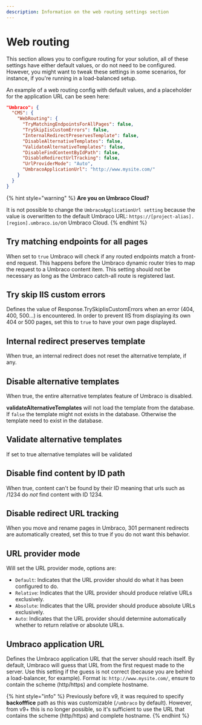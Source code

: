 ```yaml
---
description: Information on the web routing settings section
---
```


# Web routing

This section allows you to configure routing for your solution, all of these settings have either default values, or do not need to be configured. However, you might want to tweak these settings in some scenarios, for instance, if you're running in a load-balanced setup.

An example of a web routing config with default values, and a placeholder for the application URL can be seen here:

```json
"Umbraco": {
  "CMS": {
    "WebRouting": {
      "TryMatchingEndpointsForAllPages": false,
      "TrySkipIisCustomErrors": false,
      "InternalRedirectPreservesTemplate": false,
      "DisableAlternativeTemplates": false,
      "ValidateAlternativeTemplates": false,
      "DisableFindContentByIdPath": false,
      "DisableRedirectUrlTracking": false,
      "UrlProviderMode": "Auto",
      "UmbracoApplicationUrl": "http://www.mysite.com/"
    }
  }
}
```

{% hint style="warning" %}
**Are you on Umbraco Cloud?**

It is not possible to change the `UmbracoApplicationUrl setting` because the value is overwritten to the default Umbraco URL: `https://[project-alias].[region].umbraco.io/`on Umbraco Cloud.
{% endhint %}

## Try matching endpoints for all pages

When set to `true` Umbraco will check if any routed endpoints match a front-end request. This happens before the Umbraco dynamic router tries to map the request to a Umbraco content item. This setting should not be necessary as long as the Umbraco catch-all route is registered last.

## Try skip IIS custom errors

Defines the value of Response.TrySkipIisCustomErrors when an error (404, 400, 500...) is encountered. In order to prevent IIS from displaying its own 404 or 500 pages, set this to `true` to have your own page displayed.

## Internal redirect preserves template

When true, an internal redirect does not reset the alternative template, if any.

## Disable alternative templates

When true, the entire alternative templates feature of Umbraco is disabled.

**validateAlternativeTemplates** will not load the template from the database. If `false` the template might not exists in the database. Otherwise the template need to exist in the database.

## Validate alternative templates

If set to true alternative templates will be validated

## Disable find content by ID path

When true, content can't be found by their ID meaning that urls such as /1234 do _not_ find content with ID 1234.

## Disable redirect URL tracking

When you move and rename pages in Umbraco, 301 permanent redirects are automatically created, set this to true if you do not want this behavior.

## URL provider mode

Will set the URL provider mode, options are:

* `Default`: Indicates that the URL provider should do what it has been configured to do.
* `Relative`: Indicates that the URL provider should produce relative URLs exclusively.
* `Absolute`: Indicates that the URL provider should produce absolute URLs exclusively.
* `Auto`: Indicates that the URL provider should determine automatically whether to return relative or absolute URLs.

## Umbraco application URL

Defines the Umbraco application URL that the server should reach itself. By default, Umbraco will guess that URL from the first request made to the server. Use this setting if the guess is not correct (because you are behind a load-balancer, for example). Format is: `http://www.mysite.com/`, ensure to contain the scheme (http/https) and complete hostname.

{% hint style="info" %}
Previously before v9, it was required to specify **backofffice** path as this was customizable (`/umbraco` by default). However, from v9+ this is no longer possible, so it's sufficient to use the URL that contains the scheme (http/https) and complete hostname.
{% endhint %}
